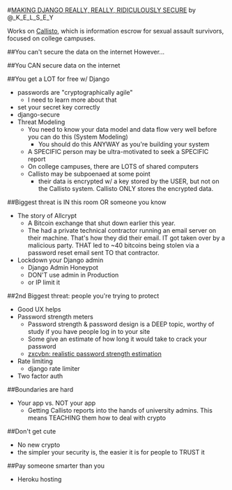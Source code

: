 #[MAKING DJANGO REALLY, REALLY, RIDICULOUSLY SECURE](http://2015.djangocon.us/schedule/presentation/54/)
by @_K_E_L_S_E_Y

Works on [Callisto](https://demo.callistocampus.org/), which is information escrow for sexual assault survivors, focused on college campuses.

##You can't secure the data on the internet
However...

##You CAN secure data on the internet

##You get a LOT for free w/ Django
-  passwords are "cryptographically agile"
    +  I need to learn more about that
-  set your secret key correctly
-  django-secure
-  Threat Modeling
    +  You need to know your data model and data flow very well before you can do this (System Modeling)
        *  You should do this ANYWAY as you're building your system
    +  A SPECIFIC person may be ultra-motivated to seek a SPECIFIC report
    +  On college campuses, there are LOTS of shared computers
    +  Callisto may be subpoenaed at some point
        *  their data is encrypted w/ a key stored by the USER, but not on the Callisto system. Callisto ONLY stores the encrypted data.

##Biggest threat is IN this room OR someone you know
-  The story of Allcrypt
    +  A Bitcoin exchange that shut down earlier this year.
    +  The had a private technical contractor running an email server on their machine. That's how they did their email. IT got taken over by a malicious party. THAT led to ~40 bitcoins being stolen via a password reset email sent TO that contractor.
-  Lockdown your Django admin
    +  Django Admin Honeypot
    +  DON'T use admin in Production
    +  or IP limit it

##2nd Biggest threat: people you're trying to protect
-  Good UX helps
-  Password strength meters
    +  Password strength & password design is a DEEP topic, worthy of study if you have people log in to your site
    +  Some give an estimate of how long it would take to crack your password
    +  [zxcvbn: realistic password strength estimation](https://blogs.dropbox.com/tech/2012/04/zxcvbn-realistic-password-strength-estimation/)
-  Rate limiting
    +  django rate limiter
-  Two factor auth

##Boundaries are hard
-  Your app vs. NOT your app
    +  Getting Callisto reports into the hands of university admins. This means TEACHING them how to deal with crypto

##Don't get cute
-  No new crypto
-  the simpler your security is, the easier it is for people to TRUST it

##Pay someone smarter than you
-  Heroku hosting
